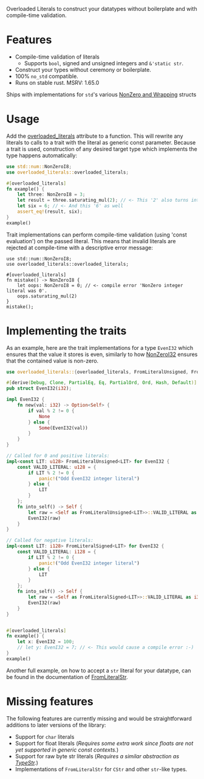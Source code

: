 Overloaded Literals to construct your datatypes without boilerplate and with compile-time validation.

# Features
- Compile-time validation of literals
  - Supports `bool`, signed and unsigned integers and `&'static str`.
- Construct your types without ceremony or boilerplate.
- 100% `no_std` compatible.
- Runs on stable rust. MSRV: 1.65.0

Ships with implementations for `std`'s various [NonZero and Wrapping](https://doc.rust-lang.org/stable/std/num/index.html) structs

# Usage
Add the [overloaded_literals](https://docs.rs/overloaded_literals/latest/overloaded_literals/macro.overloaded_literals.html) attribute to a function.
This will rewrite any literals to calls to a trait with the literal as generic const parameter.
Because a trait is used, construction of any desired target type which implements the type happens automatically:

```rust
use std::num::NonZeroI8;
use overloaded_literals::overloaded_literals;

#[overloaded_literals]
fn example() {
    let three: NonZeroI8 = 3;
    let result = three.saturating_mul(2); // <- This '2' also turns into a `NonZero` automatically because of the signature of `saturating_mul`.
    let six = 6; // <- And this '6' as well
    assert_eq!(result, six);
}
example()
```

Trait implementations can perform compile-time validation  (using 'const evaluation') on the passed literal.
This means that invalid literals are rejected at compile-time with a descriptive error message:

```compile_fail
use std::num::NonZeroI8;
use overloaded_literals::overloaded_literals;

#[overloaded_literals]
fn mistake() -> NonZeroI8 {
    let oops: NonZeroI8 = 0; // <- compile error 'NonZero integer literal was 0'.
    oops.saturating_mul(2)
}
mistake();
```

# Implementing the traits
As an example, here are the trait implementations for a type `EvenI32` which ensures that the value it stores is even, similarly to how [NonZeroI32](https://doc.rust-lang.org/stable/std/num/struct.NonZeroI32.html) ensures that the contained value is non-zero.

```rust
use overloaded_literals::{overloaded_literals, FromLiteralUnsigned, FromLiteralSigned};

#[derive(Debug, Clone, PartialEq, Eq, PartialOrd, Ord, Hash, Default)]
pub struct EvenI32(i32);

impl EvenI32 {
    fn new(val: i32) -> Option<Self> {
        if val % 2 != 0 {
            None
        } else {
            Some(EvenI32(val))
        }
    }
}

// Called for 0 and positive literals:
impl<const LIT: u128> FromLiteralUnsigned<LIT> for EvenI32 {
    const VALID_LITERAL: u128 = {
        if LIT % 2 != 0 {
            panic!("Odd EvenI32 integer literal")
        } else {
            LIT
        }
    };
    fn into_self() -> Self {
        let raw = <Self as FromLiteralUnsigned<LIT>>::VALID_LITERAL as i32;
        EvenI32(raw)
    }
}

// Called for negative literals:
impl<const LIT: i128> FromLiteralSigned<LIT> for EvenI32 {
    const VALID_LITERAL: i128 = {
        if LIT % 2 != 0 {
            panic!("Odd EvenI32 integer literal")
        } else {
            LIT
        }
    };
    fn into_self() -> Self {
        let raw = <Self as FromLiteralSigned<LIT>>::VALID_LITERAL as i32;
        EvenI32(raw)
    }
}


#[overloaded_literals]
fn example() {
    let x: EvenI32 = 100;
    // let y: EvenI32 = 7; // <- This would cause a compile error :-)
}
example()
```

Another full example, on how to accept a `str` literal for your datatype, can be found in the documentation of  [FromLiteralStr](https://docs.rs/overloaded_literals/latest/overloaded_literals/trait.FromLiteralStr.html).

# Missing features
The following features are currently missing and would be straightforward additions to later versions of the library:
- Support for `char` literals
- Support for float literals (_Requires some extra work since floats are not yet supported in generic const contexts._)
- Support for raw byte str literals (_Requires a similar abstraction as [TypeStr](https://docs.rs/overloaded_literals/latest/overloaded_literals/type_str/trait.TypeStr.html)._)
- Implementations of `FromLiteralStr` for `CStr` and other `str`-like types.
